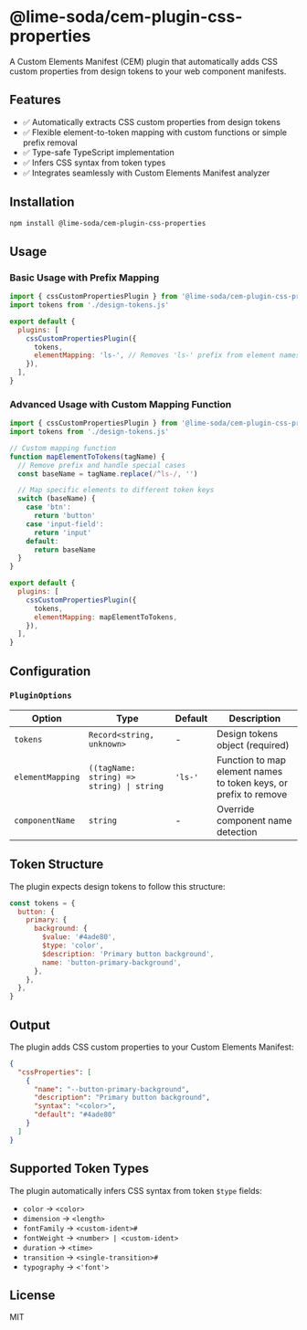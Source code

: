 # @lime-soda/cem-plugin-css-properties

A Custom Elements Manifest (CEM) plugin that automatically adds CSS custom
properties from design tokens to your web component manifests.

## Features

- ✅ Automatically extracts CSS custom properties from design tokens
- ✅ Flexible element-to-token mapping with custom functions or simple prefix
  removal
- ✅ Type-safe TypeScript implementation
- ✅ Infers CSS syntax from token types
- ✅ Integrates seamlessly with Custom Elements Manifest analyzer

## Installation

```bash
npm install @lime-soda/cem-plugin-css-properties
```

## Usage

### Basic Usage with Prefix Mapping

```javascript
import { cssCustomPropertiesPlugin } from '@lime-soda/cem-plugin-css-properties'
import tokens from './design-tokens.js'

export default {
  plugins: [
    cssCustomPropertiesPlugin({
      tokens,
      elementMapping: 'ls-', // Removes 'ls-' prefix from element names
    }),
  ],
}
```

### Advanced Usage with Custom Mapping Function

```javascript
import { cssCustomPropertiesPlugin } from '@lime-soda/cem-plugin-css-properties'
import tokens from './design-tokens.js'

// Custom mapping function
function mapElementToTokens(tagName) {
  // Remove prefix and handle special cases
  const baseName = tagName.replace(/^ls-/, '')

  // Map specific elements to different token keys
  switch (baseName) {
    case 'btn':
      return 'button'
    case 'input-field':
      return 'input'
    default:
      return baseName
  }
}

export default {
  plugins: [
    cssCustomPropertiesPlugin({
      tokens,
      elementMapping: mapElementToTokens,
    }),
  ],
}
```

## Configuration

### `PluginOptions`

| Option           | Type                                      | Default | Description                                                      |
| ---------------- | ----------------------------------------- | ------- | ---------------------------------------------------------------- |
| `tokens`         | `Record<string, unknown>`                 | -       | Design tokens object (required)                                  |
| `elementMapping` | `((tagName: string) => string) \| string` | `'ls-'` | Function to map element names to token keys, or prefix to remove |
| `componentName`  | `string`                                  | -       | Override component name detection                                |

## Token Structure

The plugin expects design tokens to follow this structure:

```javascript
const tokens = {
  button: {
    primary: {
      background: {
        $value: '#4ade80',
        $type: 'color',
        $description: 'Primary button background',
        name: 'button-primary-background',
      },
    },
  },
}
```

## Output

The plugin adds CSS custom properties to your Custom Elements Manifest:

```json
{
  "cssProperties": [
    {
      "name": "--button-primary-background",
      "description": "Primary button background",
      "syntax": "<color>",
      "default": "#4ade80"
    }
  ]
}
```

## Supported Token Types

The plugin automatically infers CSS syntax from token `$type` fields:

- `color` → `<color>`
- `dimension` → `<length>`
- `fontFamily` → `<custom-ident>#`
- `fontWeight` → `<number> | <custom-ident>`
- `duration` → `<time>`
- `transition` → `<single-transition>#`
- `typography` → `<'font'>`

## License

MIT
